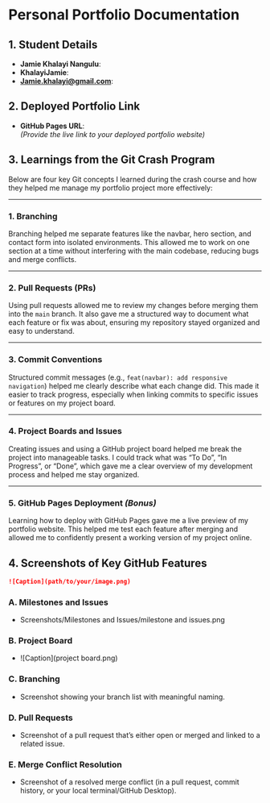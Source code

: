 # Personal Portfolio Documentation

## 1. Student Details

- **Jamie Khalayi Nangulu**:
- **KhalayiJamie**:
- **Jamie.khalayi@gmail.com**:

## 2. Deployed Portfolio Link

- **GitHub Pages URL**:  
  _(Provide the live link to your deployed portfolio website)_
## 3. Learnings from the Git Crash Program

Below are four key Git concepts I learned during the crash course and how they helped me manage my portfolio project more effectively:

---

### 1. **Branching**

Branching helped me separate features like the navbar, hero section, and contact form into isolated environments. This allowed me to work on one section at a time without interfering with the main codebase, reducing bugs and merge conflicts.

---

### 2. **Pull Requests (PRs)**

Using pull requests allowed me to review my changes before merging them into the `main` branch. It also gave me a structured way to document what each feature or fix was about, ensuring my repository stayed organized and easy to understand.

---

### 3. **Commit Conventions**

Structured commit messages (e.g., `feat(navbar): add responsive navigation`) helped me clearly describe what each change did. This made it easier to track progress, especially when linking commits to specific issues or features on my project board.

---

### 4. **Project Boards and Issues**

Creating issues and using a GitHub project board helped me break the project into manageable tasks. I could track what was “To Do”, “In Progress”, or “Done”, which gave me a clear overview of my development process and helped me stay organized.

---

### 5. **GitHub Pages Deployment** *(Bonus)*

Learning how to deploy with GitHub Pages gave me a live preview of my portfolio website. This helped me test each feature after merging and allowed me to confidently present a working version of my project online.


## 4. Screenshots of Key GitHub Features



```markdown
![Caption](path/to/your/image.png)
```

### A. Milestones and Issues

- Screenshots/Milestones and Issues/milestone and issues.png

### B. Project Board

- ![Caption](project board.png)
### C. Branching

- Screenshot showing your branch list with meaningful naming.

### D. Pull Requests

- Screenshot of a pull request that’s either open or merged and linked to a related issue.

### E. Merge Conflict Resolution

- Screenshot of a resolved merge conflict (in a pull request, commit history, or your local terminal/GitHub Desktop).
